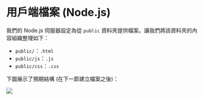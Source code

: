 # 用戶端檔案 (Node.js)

我們的 Node.js 伺服器設定為從 `public` 資料夾提供檔案。讓我們將該資料夾的內容組織整理如下：

- `public/`：`.html` 
- `public/js`：`.js`
- `public/css`：`.css`

下圖展示了預期結構 (在下一節建立檔案之後)：

![](_media/nodejs/vs_code_allfiles_ui.png)